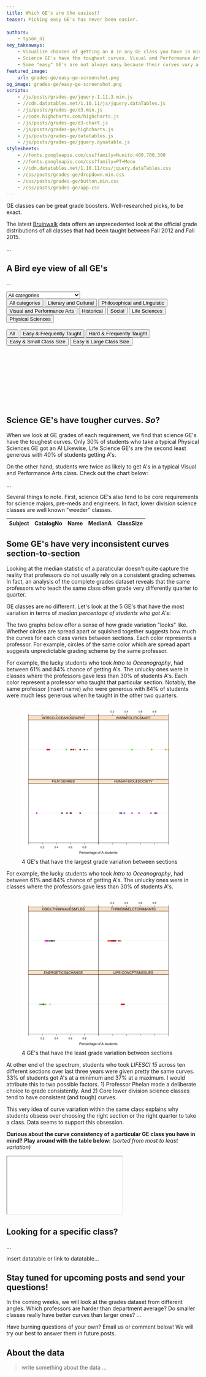 ```yaml
---
title: Which GE's are the easiest?
teaser: Picking easy GE's has never been easier.

authors:
    - tyson_ni
key_takeaways:
    - Visualize chances of getting an A in any GE class you have in mind.
    - Science GE's have the toughest curves. Visual and Performance Arts GE's have the most generous curves.
    - Some "easy" GE's are not always easy because their curves vary a lot between different sections.
featured_image:
    url: grades-ge/easy-ge-screenshot.png
og_image: grades-ge/easy-ge-screenshot.png
scripts:
    - /js/posts/grades-ge/jquery-1.11.3.min.js
    - //cdn.datatables.net/1.10.11/js/jquery.dataTables.js
    - /js/posts/grades-ge/d3.min.js
    - //code.highcharts.com/highcharts.js
    - /js/posts/grades-ge/d3-chart.js
    - /js/posts/grades-ge/highcharts.js
    - /js/posts/grades-ge/datatables.js
    - /js/posts/grades-ge/jquery.dynatable.js
stylesheets:
    - //fonts.googleapis.com/css?family=Nunito:400,700,300
    - //fonts.googleapis.com/css?family=PT+Mono
    - //cdn.datatables.net/1.10.11/css/jquery.dataTables.css
    - /css/posts/grades-ge/dropdown.min.css
    - /css/posts/grades-ge/button.min.css
    - /css/posts/grades-ge/app.css
---
```


GE classes can be great grade boosters. Well-researched picks, to be exact.

The latest [Bruinwalk](http://www.bruinwalk.com/) data offers an unprecedented look at the official grade distributions of all classes that had been taught between Fall 2012 and Fall 2015.

...

## A Bird eye view of all GE's

...

<div id="visualization"></div>
<div id="vizContainer">


  <select class="ui selection dropdown" id="pickCategory">
    <option value="0" selected>All categories</option>
    <option value="1">Literary and Cultural</option>
    <option value="2">Philosophical and Linguistic</option>
    <option value="3">Visual and Performance Arts</option>
    <option value="4">Historical</option>
    <option value="5">Social</option>
    <option value="6">Life Sciences</option>
    <option value="7">Physical Sciences</option>
  </select>

  <div id="pickReq">
    <button class="ui tiny button req blue" type="button" value="0">All categories</button>
    <button class="ui tiny basic button req" type="button" value="0">Literary and Cultural</button>
    <button class="ui tiny basic button req" type="button" value="0">Philosophical and Linguistic</button>
    <button class="ui tiny basic button req" type="button" value="0">Visual and Performance Arts</button>
    <button class="ui tiny basic button req" type="button" value="0">Historical</button>
    <button class="ui tiny basic button req" type="button" value="0">Social</button>
    <button class="ui tiny basic button req" type="button" value="0">Life Sciences</button>
    <button class="ui tiny basic button req" type="button" value="0">Physical Sciences</button>
  </div>

  <br>

  <div id="pickTheme">
    <button class="ui tiny button theme olive" type="button" value="0" selected>All</button>
    <button class="ui tiny basic button theme" type="button" value="1">Easy & Frequently Taught</button>
    <button class="ui tiny basic button theme" type="button" value="2">Hard & Frequently Taught</button>
    <button class="ui tiny basic button theme" type="button" value="3">Easy & Small Class Size</button>
    <button class="ui tiny basic button theme" type="button" value="4">Easy & Large Class Size</button>
  </div>

  <svg id="chart">
  </svg>

</div>



## Science GE's have tougher curves. *So*?

When we look at GE grades of each requirement, we find that science GE's have the toughest curves. Only 30% of students who take a typical Physical Sciences GE got an A! Likewise, Life Science GE's are the second least generous with 40% of students getting A's.

On the other hand, students wre twice as likely to get A's in a typical Visual and Performance Arts class. Check out the chart below:

...

<div id="highchart2">
</div>

Several things to note. First, science GE's also tend to be core requirements for science majors, pre-meds and engineers. In fact, lower division science classes are well known "weeder" classes.


<table id="physics" class="ui celled table" width="100%">
  <thead>
    <tr>
      <th>Subject</th>
      <th>CatalogNo</th>
      <th>Name</th>
      <th>MedianA</th>
      <th>ClassSize</th>
    </tr>
  </thead>
</table>


## Some GE's have very inconsistent curves section-to-section

Looking at the median statistic of a paraticular doesn't quite capture the reality that professors do not usually rely on a consistent grading schemes. In fact, an analysis of the complete grades dataset reveals that the same professors who teach the same class often grade very differently quarter to quarter.


GE classes are no different. Let's look at the 5 GE's that have the most variation in terms of *median percentage of students who got A's*:

The two graphs below offer a sense of how grade variation "looks" like. Whether circles are spread apart or squished together suggests how much the curves for each class varies between sections. Each color represents a professor. For example, circles of the same color which are spread apart suggests unpredictable grading scheme by the same professor.

For example, the lucky students who took *Intro to Oceanography*, had between 61% and 84% chance of getting A's. The unlucky ones were in classes where the professors gave less than 30% of students A's. Each color represent a professor who taught that particular section. Notably, the same professor (insert name) who were generous with 84% of students were much less generous when he taught in the other two quarters.

<figure>
  <img src="/img/posts/grades-ge/most-var.png" height="400px" width="400px" />
  <figcaption>4 GE's that have the largest grade variation between sections</figcaption>
</figure>


For example, the lucky students who took *Intro to Oceanography*, had between 61% and 84% chance of getting A's. The unlucky ones were in classes where the professors gave less than 30% of students A's.

<figure>
  <img src="/img/posts/grades-ge/least-var.png" height="400px" width="400px" />
  <figcaption>4 GE's that have the least grade variation between sections</figcaption>
</figure>

At other end of the spectrum, students who took *LIFESCI 15* across ten different sections over last three years were given pretty the same curves. 33% of students got A's at a minimum and 37% at a maximum. I would attribute this to two possible factors. 1) Professor Phelan made a deliberate choice to grade consistently. And 2) Core lower division science classes tend to have consistent (and tough) curves.

This very idea of curve variation within the same class explains why students obsess over choosing the right section or the right quarter to take a class. Data seems to support this obsession.

**Curious about the curve consistency of a particular GE class you have in mind?**
**Play around with the table below:** *(sorted from most to least variation)*

<iframe id="geVar" src="/static/grades-ge/ge_var.html">
</iframe>


## Looking for a specific class?

...

insert datatable or link to datatable...

## Stay tuned for upcoming posts and send your questions!

In the coming weeks, we will look at the grades dataset from different angles. Which professors are harder than department average? Do smaller classes really have better curves than larger ones? ...

Have burning questions of your own? Email us or comment below! We will try our best to answer them in future posts.

## About the data

> write something about the data ...
